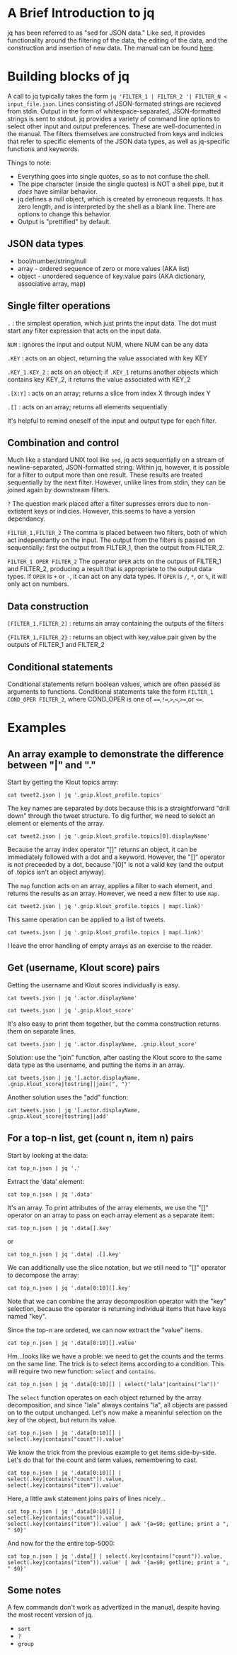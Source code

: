 # A Brief Introduction to jq

jq has been referred to as "sed for JSON data." Like sed, it provides functionality around
the filtering of the data, the editing of the data, and the construction and insertion of new data. 
The manual can be found [here](http://stedolan.github.io/jq/manual/).

# Building blocks of jq

A call to jq typically takes the form `jq 'FILTER_1 | FILTER_2 '| FILTER_N < input_file.json`.
Lines consisting of JSON-formated strings are recieved from stdin. Output in the form of whitespace-separated,
JSON-formatted strings is sent to stdout. jq provides a variety of command line options to select
other input and output preferences. These are well-documented in the manual.
The filters themselves are constructed from keys and indicies that refer to specific elements of the JSON data types,
as well as jq-specific functions and keywords. 

Things to note:

* Everything goes into single quotes, so as to not confuse the shell.
* The pipe character (inside the single quotes) is NOT a shell pipe, but it _does_ have similar behavior.
* jq defines a null object, which is created by erroneous requests. It has zero length, 
and is interpreted by the shell as a blank line. There are options to change this behavior.
* Output is "prettified" by default.

## JSON data types

* bool/number/string/null
* array - ordered sequence of zero or more values (AKA list)
* object - unordered sequence of key:value pairs (AKA dictionary, associative array, map)

## Single filter operations

`.` : the simplest operation, which just prints the input data. The dot must start any filter expression
that acts on the input data.

`NUM` : ignores the input and output NUM, where NUM can be any data

`.KEY` : acts on an object, returning the value associated with key KEY

`.KEY_1.KEY_2` : acts on an object; if `.KEY_1` returns another objects which contains key KEY\_2, 
it returns the value associated with KEY\_2

`.[X:Y]` : acts on an array; returns a slice from index X through index Y

`.[]` : acts on an array; returns all elements sequentially

It's helpful to remind oneself of the input and output type for each filter.

## Combination and control

Much like a standard UNIX tool like `sed`, jq acts sequentially on a stream of newline-separated, JSON-formatted string. 
Within jq, however, it is possible for a filter to output more than one result. 
These results are treated sequentially by the next filter. 
However, unlike lines from stdin, they can be joined again by downstream filters.

`?` The question mark placed after a filter supresses errors due to non-extistent keys or indicies. 
However, this seems to have a version dependancy.

`FILTER_1,FILTER_2` The comma is placed between two filters, both of which act independantly on the input.
The output from the filters is passed on sequentially: first the output from FILTER\_1, then the output from FILTER\_2.

`FILTER_1 OPER FILTER_2` The operator `OPER` acts on the outpus of FILTER\_1 and FILTER\_2,
producing a result that is appropriate to the output data types. If `OPER` is `+` or `-`,
it can act on any data types. If `OPER` is `/`, `*`, or `%`, it will only act on numbers.

## Data construction

`[FILTER_1,FILTER_2]` : returns an array containing the outputs of the filters

`{FILTER_1,FILTER_2}` : returns an object with key,value pair given by the outputs of FILTER\_1 and FILTER\_2

## Conditional statements

Conditional statements return boolean values, which are often passed as arguments to functions. 
Conditional statements take the form `FILTER_1 COND_OPER FILTER_2`, where COND\_OPER is one of `==`,`!=`,`>`,`<`,`>=`,or `<=`.

# Examples 

## An array example to demonstrate the difference between "|" and "."

Start by getting the Klout topics array:

```
cat tweet2.json | jq '.gnip.klout_profile.topics'
```

The key names are separated by dots because this is a straightforward "drill down" through the tweet structure. 
To dig further, we need to select an element or elements of the array.

```
cat tweet2.json | jq '.gnip.klout_profile.topics[0].displayName'
```

Because the array index operator "[]" returns an object, it can be immediately followed with a dot and a keyword.
However, the "[]" operator is not preceeded by a dot, because "[0]" is not a valid key
(and the output of .topics isn't an object anyway).

The `map` function acts on an array, applies a filter to each element, and returns the results as an array.
However, we need a new filter to use `map`.

```
cat tweet2.json | jq '.gnip.klout_profile.topics | map(.link)'
```

This same operation can be applied to a list of tweets. 

```
cat tweets.json | jq '.gnip.klout_profile.topics | map(.link)'
```

I leave the error handling of empty arrays as an exercise to the reader.

## Get (username, Klout score) pairs

Getting the username and Klout scores individually is easy.

```
cat tweets.json | jq '.actor.displayName'
```

```
cat tweets.json | jq '.gnip.klout_score'
```

It's also easy to print them together, but the comma construction returns them on separate lines.

```
cat tweets.json | jq '.actor.displayName, .gnip.klout_score'
```

Solution: use the "join" function, after casting the Klout score to the same data type as the username,
and putting the items in an array. 

```
cat tweets.json | jq '[.actor.displayName, .gnip.klout_score|tostring]|join(", ")'
```

Another solution uses the "add" function:

```
cat tweets.json | jq '[.actor.displayName, .gnip.klout_score|tostring]|add'
```

## For a top-n list, get (count n, item n) pairs

Start by looking at the data:

```
cat top_n.json | jq '.'
```

Extract the 'data' element:

```
cat top_n.json | jq '.data'
```

It's an array. To print attributes of the array elements, we use the "[]" operator on an array to pass on each array element as a separate item:

```
cat top_n.json | jq '.data[].key'
```

or

```
cat top_n.json | jq '.data| .[].key'
```

We can additionally use the slice notation, but we still need to "[]" operator to decompose the array:

```
cat top_n.json | jq '.data[0:10][].key'
```

Note that we can combine the array decomposition operator with the "key" selection, because the operator is returning individual items that have keys named "key".

Since the top-n are ordered, we can now extract the "value" items. 

```
cat top_n.json | jq '.data[0:10][].value'
```

Hm...looks like we have a proble: we need to get the counts and the terms on the same line. 
The trick is to select items according to a condition. This will require two new function: `select` and `contains`.

```
cat top_n.json | jq '.data[0:10][] | select("lala"|contains("la"))'
```

The `select` function operates on each object returned by the array decomposition, and since "lala" always contains "la",
all objects are passed on to the output unchanged. Let's now make a meaninful selection on the key of the object, but return its value.

```
cat top_n.json | jq '.data[0:10][] | select(.key|contains("count")).value'
```

We know the trick from the previous example to get items side-by-side. Let's do that for the count and term values, remembering to cast.

```
cat top_n.json | jq '.data[0:10][] | select(.key|contains("count")).value, select(.key|contains("item")).value'
```

Here, a little awk statement joins  pairs of lines nicely...

```
cat top_n.json | jq '.data[0:10][] | select(.key|contains("count")).value, select(.key|contains("item")).value' | awk '{a=$0; getline; print a ", " $0}'
```

And now for the the entire top-5000:

```
cat top_n.json | jq '.data[] | select(.key|contains("count")).value, select(.key|contains("item")).value' | awk '{a=$0; getline; print a ", " $0}'
```

## Some notes

A few commands don't work as advertized in the manual, despite having the most recent version of jq.

* `sort`
* `?`
* `group`
